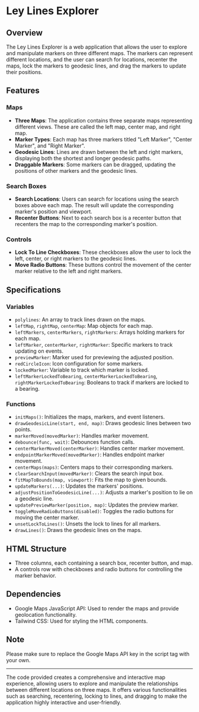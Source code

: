 # Ley Lines Explorer

## Overview

The Ley Lines Explorer is a web application that allows the user to explore and manipulate markers on three different maps. The markers can represent different locations, and the user can search for locations, recenter the maps, lock the markers to geodesic lines, and drag the markers to update their positions.

## Features

### Maps

- **Three Maps**: The application contains three separate maps representing different views. These are called the left map, center map, and right map.
- **Marker Types**: Each map has three markers titled "Left Marker", "Center Marker", and "Right Marker".
- **Geodesic Lines**: Lines are drawn between the left and right markers, displaying both the shortest and longer geodesic paths.
- **Draggable Markers**: Some markers can be dragged, updating the positions of other markers and the geodesic lines.

### Search Boxes

- **Search Locations**: Users can search for locations using the search boxes above each map. The result will update the corresponding marker's position and viewport.
- **Recenter Buttons**: Next to each search box is a recenter button that recenters the map to the corresponding marker's position.

### Controls

- **Lock To Line Checkboxes**: These checkboxes allow the user to lock the left, center, or right markers to the geodesic lines.
- **Move Radio Buttons**: These buttons control the movement of the center marker relative to the left and right markers.

## Specifications

### Variables

- `polylines`: An array to track lines drawn on the maps.
- `leftMap`, `rightMap`, `centerMap`: Map objects for each map.
- `leftMarkers`, `centerMarkers`, `rightMarkers`: Arrays holding markers for each map.
- `leftMarker`, `centerMarker`, `rightMarker`: Specific markers to track updating on events.
- `previewMarker`: Marker used for previewing the adjusted position.
- `redCircleIcon`: Icon configuration for some markers.
- `lockedMarker`: Variable to track which marker is locked.
- `leftMarkerLockedToBearing`, `centerMarkerLockedToBearing`, `rightMarkerLockedToBearing`: Booleans to track if markers are locked to a bearing.

### Functions

- `initMaps()`: Initializes the maps, markers, and event listeners.
- `drawGeodesicLine(start, end, map)`: Draws geodesic lines between two points.
- `markerMoved(movedMarker)`: Handles marker movement.
- `debounce(func, wait)`: Debounces function calls.
- `centerMarkerMoved(centerMarker)`: Handles center marker movement.
- `endpointMarkerMoved(movedMarker)`: Handles endpoint marker movement.
- `centerMaps(maps)`: Centers maps to their corresponding markers.
- `clearSearchInput(movedMarker)`: Clears the search input box.
- `fitMapToBounds(map, viewport)`: Fits the map to given bounds.
- `updateMarkers(...)`: Updates the markers' positions.
- `adjustPositionToGeodesicLine(...)`: Adjusts a marker's position to lie on a geodesic line.
- `updatePreviewMarker(position, map)`: Updates the preview marker.
- `toggleMoveRadioButtons(disabled)`: Toggles the radio buttons for moving the center marker.
- `unsetLockToLines()`: Unsets the lock to lines for all markers.
- `drawLines()`: Draws the geodesic lines on the maps.

## HTML Structure

- Three columns, each containing a search box, recenter button, and map.
- A controls row with checkboxes and radio buttons for controlling the marker behavior.

## Dependencies

- Google Maps JavaScript API: Used to render the maps and provide geolocation functionality.
- Tailwind CSS: Used for styling the HTML components.

## Note

Please make sure to replace the Google Maps API key in the script tag with your own.

---

The code provided creates a comprehensive and interactive map experience, allowing users to explore and manipulate the relationships between different locations on three maps. It offers various functionalities such as searching, recentering, locking to lines, and dragging to make the application highly interactive and user-friendly.
